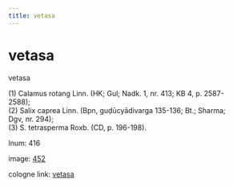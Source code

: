 ```yaml
---
title: vetasa
---
```


# vetasa

vetasa  <div n="P" />(1) Calamus rotang Linn. (HK; Gul; Nadk. 1, nr. 413; KB 4, p. 2587- <div n="lb" />2588); <div n="P" />(2) Salix caprea Linn. (Bpn, guḍūcyādivarga 135-136; Bt.; Sharma; <div n="lb" />Dgv, nr. 294); <div n="P" />(3) S. tetrasperma Roxb. (CD, p. 196-198).

lnum: 416

image: [452](https://www.sanskrit-lexicon.uni-koeln.de/scans/csl-apidev/servepdf.php?dict=snp&page=452)

cologne link: [vetasa](https://sanskrit-lexicon.uni-koeln.de/scans/csl-apidev/getword.php?dict=snp&key=vetasa)

